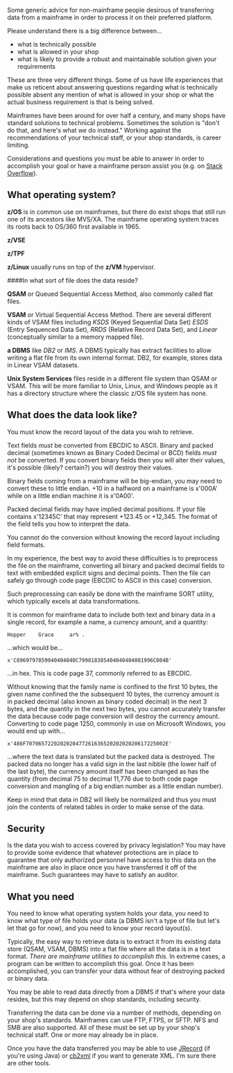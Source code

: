 Some generic advice for non-mainframe people desirous of transferring data from a mainframe in order to process it on their preferred platform.

Please understand there is a big difference between...

 + what is technically possible
 + what is allowed in your shop
 + what is likely to provide a robust and maintainable solution given your requirements

These are three very different things.  Some of us have life experiences that make us reticent about answering questions regarding what is technically possible absent any mention of what is allowed in your shop or what the actual business requirement is that is being solved.

Mainframes have been around for over half a century, and many shops have standard solutions to technical problems.  Sometimes the solution is "don't do that, and here's what *we* do instead."  Working against the recommendations of your technical staff, or your shop standards, is career limiting.

Considerations and questions you must be able to answer in order to accomplish your goal or have a mainframe person assist you (e.g. on [Stack Overflow](https://stackoverflow.com)).

What operating system?  
----------------------

**z/OS** is in common use on mainframes, but there do exist shops that still run one of its ancestors like MVS/XA.  The mainframe operating system traces its roots back to OS/360 first available in 1965.  

**z/VSE**

**z/TPF**  

**z/Linux** usually runs on top of the **z/VM** hypervisor.  

####In what sort of file does the data reside?  

**QSAM** or Queued Sequential Access Method, also commonly called flat files.  

**VSAM** or Virtual Sequential Access Method.  There are several different kinds of VSAM files including *KSDS* (Keyed Sequential Data Set) *ESDS* (Entry Sequenced Data Set), *RRDS* (Relative Record Data Set), and *Linear* (conceptually similar to a memory mapped file).  

**a DBMS** like *DB2* or *IMS*.  A DBMS typically has extract facilities to allow writing a flat file from its own internal format.  DB2, for example, stores data in Linear VSAM datasets.  

**Unix System Services** files reside in a different file system than QSAM or VSAM.  This will be more familiar to Unix, Linux, and Windows people as it has a directory structure where the classic z/OS file system has none.  

What does the data look like?  
-----------------------------

You must know the record layout of the data you wish to retrieve.

Text fields _must_ be converted from EBCDIC to ASCII. Binary and packed decimal (sometimes known as Binary Coded Decimal or BCD) fields _must not_ be converted. If you convert binary fields then you will alter their values, it's possible (likely? certain?) you will destroy their values.

Binary fields coming from a mainframe will be big-endian, you may need to convert these to little endian. +10 in a halfword on a mainframe is x'000A' while on a little endian machine it is x'0A00'.

Packed decimal fields may have implied decimal positions. If your file contains x'12345C' that may represent +123.45 or +12,345. The format of the field tells you how to interpret the data.

You cannot do the conversion without knowing the record layout including field formats.

In my experience, the best way to avoid these difficulties is to preprocess the file on the mainframe, converting all binary and packed decimal fields to text with embedded explicit signs and decimal points. Then the file can safely go through code page (EBCDIC to ASCII in this case) conversion.

Such preprocessing can easily be done with the mainframe SORT utility, which typically excels at data transformations.

It is common for mainframe data to include both text and binary data in a single record, for example a name, a currency amount, and a quantity:  

`Hopper    Grace     ar% .`  

...which would be...  

`x'C8969797859940404040C799818385404040404081996C004B'`  

...in hex.  This is code page 37, commonly referred to as EBCDIC.  

Without knowing that the family name is confined to the first 10 bytes, the given name confined the the subsequent 10 bytes, the currency amount is in packed decimal (also known as binary coded decimal) in the next 3 bytes, and the quantity in the next two bytes, you cannot accurately transfer the data because code page conversion will destroy the currency amount.  Converting to code page 1250, commonly in use on Microsoft Windows, you would end up with...  

`x'486F707065722020202047726163652020202020617225002E'`  

...where the text data is translated but the packed data is destroyed.  The packed data no longer has a valid sign in the last nibble (the lower half of the last byte), the currency amount itself has been changed as has the quantity (from decimal 75 to decimal 11,776 due to both code page conversion and mangling of a big endian number as a little endian number).  

Keep in mind that data in DB2 will likely be normalized and thus you must join the contents of related tables in order to make sense of the data.

Security
--------

Is the data you wish to access covered by privacy legislation?  You may have to provide some evidence that whatever protections are in place to guarantee that only authorized personnel have access to this data on the mainframe are also in place once you have transferred it off of the mainframe.  Such guarantees may have to satisfy an auditor.   

What you need
-------------

You need to know what operating system holds your data, you need to know what type of file holds your data (a DBMS isn't a type of file but let's let that go for now), and you need to know your record layout(s).  

Typically, the easy way to retrieve data is to extract it from its existing data store (QSAM, VSAM, DBMS) into a flat file where all the data is in a text format.  *There are mainframe utilities to accomplish this.*  In extreme cases, a program can be written to accomplish this goal.  Once it has been accomplished, you can transfer your data without fear of destroying packed or binary data.  

You may be able to read data directly from a DBMS if that's where your data resides, but this may depend on shop standards, including security.  

Transferring the data can be done via a number of methods, depending on your shop's standards.  Mainframes can use FTP, FTPS, or SFTP.  NFS and SMB are also supported.  All of these must be set up by your shop's technical staff.  One or more may already be in place.

Once you have the data transferred you may be able to use [JRecord](https://stackoverflow.com/questions/46313332/how-do-you-generate-javajrecord-code-for-a-cobol-copybook) (if you're using Java) or [cb2xml](https://stackoverflow.com/questions/48519682/cobol-copybook-parser) if you want to generate XML.  I'm sure there are other tools.